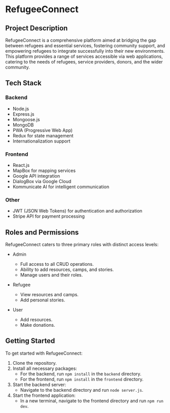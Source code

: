 # RefugeeConnect


## Project Description

RefugeeConnect is a comprehensive platform aimed at bridging the gap between refugees and essential services, fostering community support, and empowering refugees to integrate successfully into their new environments. This platform provides a range of services accessible via web applications, catering to the needs of refugees, service providers, donors, and the wider community.

## Tech Stack

### Backend
- Node.js
- Express.js
- Mongoose.js
- MongoDB
- PWA (Progressive Web App)
- Redux for state management
- Internationalization support

### Frontend
- React.js
- MapBox for mapping services
- Google API integration
- DialogBox via Google Cloud
- Kommunicate AI for intelligent communication

### Other
- JWT (JSON Web Tokens) for authentication and authorization
- Stripe API for payment processing

## Roles and Permissions

RefugeeConnect caters to three primary roles with distinct access levels:

- Admin
  - Full access to all CRUD operations.
  - Ability to add resources, camps, and stories.
  - Manage users and their roles.
  
- Refugee
  - View resources and camps.
  - Add personal stories.
  
- User
  - Add resources.
  - Make donations.

## Getting Started

To get started with RefugeeConnect:

1. Clone the repository.
2. Install all necessary packages:
   - For the backend, run `npm install` in the `backend` directory.
   - For the frontend, run `npm install` in the `frontend` directory.
3. Start the backend server:
   - Navigate to the backend directory and run `node server.js`.
4. Start the frontend application:
   - In a new terminal, navigate to the frontend directory and run `npm run dev`.
